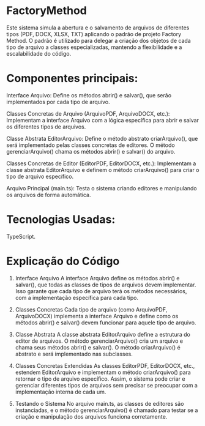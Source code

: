 # FactoryMethod
Este sistema simula a abertura e o salvamento de arquivos de diferentes tipos (PDF, DOCX, XLSX, TXT) aplicando o padrão de projeto Factory Method. O padrão é utilizado para delegar a criação dos objetos de cada tipo de arquivo a classes especializadas, mantendo a flexibilidade e a escalabilidade do código.

# Componentes principais:
Interface Arquivo:
Define os métodos abrir() e salvar(), que serão implementados por cada tipo de arquivo.

Classes Concretas de Arquivo (ArquivoPDF, ArquivoDOCX, etc.):
Implementam a interface Arquivo com a lógica específica para abrir e salvar os diferentes tipos de arquivos.

Classe Abstrata EditorArquivo:
Define o método abstrato criarArquivo(), que será implementado pelas classes concretas de editores.
O método gerenciarArquivo() chama os métodos abrir() e salvar() do arquivo.

Classes Concretas de Editor (EditorPDF, EditorDOCX, etc.):
Implementam a classe abstrata EditorArquivo e definem o método criarArquivo() para criar o tipo de arquivo específico.

Arquivo Principal (main.ts):
Testa o sistema criando editores e manipulando os arquivos de forma automática.

# Tecnologias Usadas:
TypeScript.

# Explicação do Código
1. Interface Arquivo
A interface Arquivo define os métodos abrir() e salvar(), que todas as classes de tipos de arquivos devem implementar. Isso garante que cada tipo de arquivo terá os métodos necessários, com a implementação específica para cada tipo.

2. Classes Concretas
Cada tipo de arquivo (como ArquivoPDF, ArquivoDOCX) implementa a interface Arquivo e define como os métodos abrir() e salvar() devem funcionar para aquele tipo de arquivo.

3. Classe Abstrata
A classe abstrata EditorArquivo define a estrutura do editor de arquivos. O método gerenciarArquivo() cria um arquivo e chama seus métodos abrir() e salvar(). O método criarArquivo() é abstrato e será implementado nas subclasses.

4. Classes Concretas Extendidas
As classes EditorPDF, EditorDOCX, etc., estendem EditorArquivo e implementam o método criarArquivo() para retornar o tipo de arquivo específico. Assim, o sistema pode criar e gerenciar diferentes tipos de arquivos sem precisar se preocupar com a implementação interna de cada um.

5. Testando o Sistema
No arquivo main.ts, as classes de editores são instanciadas, e o método gerenciarArquivo() é chamado para testar se a criação e manipulação dos arquivos funciona corretamente.
